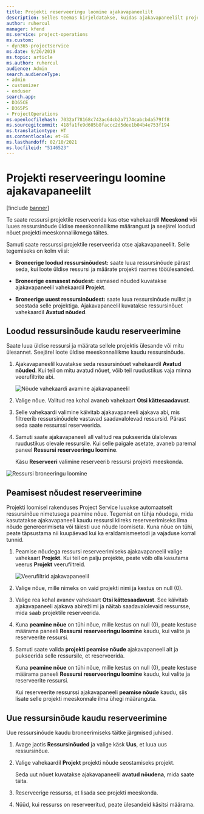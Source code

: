 ```yaml
---
title: Projekti reserveeringu loomine ajakavapaneelilt
description: Selles teemas kirjeldatakse, kuidas ajakavapaneelilt projekti reserveeringut luua.
author: ruhercul
manager: kfend
ms.service: project-operations
ms.custom:
- dyn365-projectservice
ms.date: 9/26/2019
ms.topic: article
ms.author: ruhercul
audience: Admin
search.audienceType:
- admin
- customizer
- enduser
search.app:
- D365CE
- D365PS
- ProjectOperations
ms.openlocfilehash: 7032af78168c742ac64cb2a7174cabcbda579ff8
ms.sourcegitcommit: 418fa1fe9d605b8faccc2d5dee1b04b4e753f194
ms.translationtype: HT
ms.contentlocale: et-EE
ms.lasthandoff: 02/10/2021
ms.locfileid: "5146523"
---
```

# <a name="create-a-project-booking-from-the-schedule-board"></a>Projekti reserveeringu loomine ajakavapaneelilt

[!include [banner](../includes/psa-now-project-operations.md)]

Te saate ressursi projektile reserveerida kas otse vahekaardil **Meeskond** või luues ressursinõude üldise meeskonnaliikme määrangust ja seejärel loodud nõuet projekti meeskonnaliikmega täites.

Samuti saate ressurssi projektile reserveerida otse ajakavapaneelilt. Selle tegemiseks on kolm viisi:

- **Broneerige loodud ressursinõudest:** saate luua ressursinõude pärast seda, kui loote üldise ressursi ja määrate projekti raames tööülesanded.

- **Broneerige esmasest nõudest:** esmased nõuded kuvatakse ajakavapaneelil vahekaardil **Projekt**. 

- **Broneerige uuest ressursinõudest:** saate luua ressursinõude nullist ja seostada selle projektiga. Ajakavapaneelil kuvatakse ressursinõuet vahekaardil **Avatud nõuded**.

## <a name="book-from-a-generated-resource-requirement"></a>Loodud ressursinõude kaudu reserveerimine

Saate luua üldise ressursi ja määrata sellele projektis ülesande või mitu ülesannet. Seejärel loote üldise meeskonnaliikme kaudu ressursinõude. 

1.  Ajakavapaneelil kuvatakse seda ressursinõuet vahekaardil **Avatud nõuded**. Kui teil on mitu avatud nõuet, võib teil ruudustikus vaja minna veerufiltrite abi. 

    ![Nõude vahekaardi avamine ajakavapaneelil](media/FAQ-Project-Booking-Schedule-Board-1.png "Kuvatõmmis reserveeringute ja määrangute tabelist")

2. Valige nõue. Valitud rea kohal avaneb vahekaart **Otsi kättesaadavust**.
 
3. Selle vahekaardi valimine käivitab ajakavapaneeli ajakava abi, mis filtreerib ressursinõudele vastavad saadavalolevad ressursid. Pärast seda saate ressurssi reserveerida.

4. Samuti saate ajakavapaneeli all valitud rea pukseerida ülalolevas ruudustikus olevale ressursile. Kui selle paigale asetate, avaneb paremal paneel **Ressursi reserveeringu loomine**.

    Käsu **Reserveeri** valimine reserveerib ressursi projekti meeskonda.

![Ressursi broneeringu loomine](media/FAQ-Project-Booking-Schedule-Board-6.png "")
 

## <a name="book-from-the-primary-requirement"></a>Peamisest nõudest reserveerimine

Projekti loomisel rakenduses Project Service luuakse automaatselt ressursinõue nimetusega peamine nõue. Tegemist on tühja nõudega, mida kasutatakse ajakavapaneeli kaudu ressursi kiireks reserveerimiseks ilma nõude genereerimiseta või täiesti uue nõude loomiseta. Kuna nõue on tühi, peate täpsustama nii kuupäevad kui ka eraldamismeetodi ja vajaduse korral tunnid. 

1. Peamise nõudega ressursi reserveerimiseks ajakavapaneelil valige vahekaart **Projekt**. Kui teil on palju projekte, peate võib olla kasutama veerus **Projekt** veerufiltreid.

   ![Veerufiltrid ajakavapaneelil](media/FAQ-Project-Booking-Schedule-Board-2.png "Kuvatõmmis reserveeringute ja määrangute tabelist")

2. Valige nõue, mille nimeks on vaid projekti nimi ja kestus on null (0).

3. Valige rea kohal avanev vahekaart **Otsi kättesaadavust**. See käivitab ajakavapaneeli ajakava abirežiimi ja näitab saadavalolevaid ressursse, mida saab projektile reserveerida.

4. Kuna **peamine nõue** on tühi nõue, mille kestus on null (0), peate kestuse määrama paneeli **Ressursi reserveeringu loomine** kaudu, kui valite ja reserveerite ressursi.

5. Samuti saate valida **projekti peamise nõude** ajakavapaneeli alt ja pukseerida selle ressursile, et reserveerida.
 
    Kuna **peamine nõue** on tühi nõue, mille kestus on null (0), peate kestuse määrama paneeli **Ressursi reserveeringu loomine** kaudu, kui valite ja reserveerite ressursi.
 
    Kui reserveerite ressurssi ajakavapaneeli **peamise nõude** kaudu, siis lisate selle projekti meeskonnale ilma ühegi määranguta.
 
## <a name="book-from-a-new-resource-requirement"></a>Uue ressursinõude kaudu reserveerimine
Uue ressursinõude kaudu broneerimiseks täitke järgmised juhised. 

1. Avage jaotis **Ressursinõuded** ja valige käsk **Uus**, et luua uus ressursinõue.

2. Valige vahekaardil **Projekt** projekti nõude seostamiseks projekt.
 
    Seda uut nõuet kuvatakse ajakavapaneelil **avatud nõudena**, mida saate täita.

3. Reserveerige ressurss, et lisada see projekti meeskonda.

4. Nüüd, kui ressurss on reserveeritud, peate ülesandeid käsitsi määrama.

